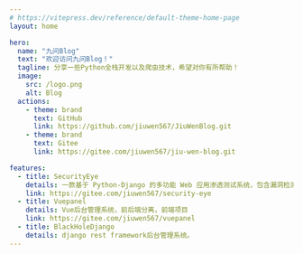 ```yaml
---
# https://vitepress.dev/reference/default-theme-home-page
layout: home

hero:
  name: "九问Blog"
  text: "欢迎访问九问Blog！"
  tagline: 分享一些Python全栈开发以及爬虫技术，希望对你有所帮助！
  image:
    src: /logo.png
    alt: Blog
  actions:
    - theme: brand
      text: GitHub
      link: https://github.com/jiuwen567/JiuWenBlog.git
    - theme: brand
      text: Gitee
      link: https://gitee.com/jiuwen567/jiu-wen-blog.git

features:
  - title: SecurityEye
    details: 一款基于 Python-Django 的多功能 Web 应用渗透测试系统，包含漏洞检测、目录识别、端口扫描、指纹识别、域名探测、旁站探测、信息泄露检测、网站权重探测等功能。
    link: https://gitee.com/jiuwen567/security-eye
  - title: Vuepanel
    details: Vue后台管理系统，前后端分离，前端项目
    link: https://gitee.com/jiuwen567/vuepanel
  - title: BlackHoleDjango
    details: django rest framework后台管理系统。
---
```

